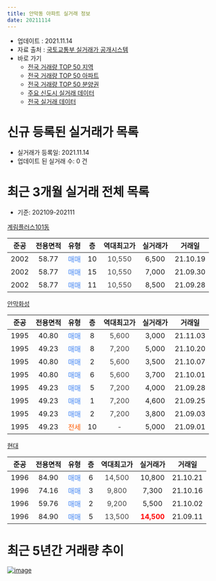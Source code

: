 ```yaml
---
title: 안막동 아파트 실거래 정보
date: 20211114
---
```


* 업데이트 : 2021.11.14
* 자료 출처 : [국토교통부 실거래가 공개시스템](http://rt.molit.go.kr)
* 바로 가기
    * [전국 거래량 TOP 50 지역](https://apt-info.github.io/apt-trade-info/tr)
    * [전국 거래량 TOP 50 아파트](https://apt-info.github.io/apt-trade-info/ta)
    * [전국 거래량 TOP 50 분양권](https://apt-info.github.io/apt-trade-info/tb)
    * [주요 신도시 실거래 데이터](https://apt-info.github.io/apt-trade-info/newtown)
    * [전국 실거래 데이터](https://apt-info.github.io/apt-trade-info/all)



<script async src="https://pagead2.googlesyndication.com/pagead/js/adsbygoogle.js"></script>
<!-- 기본광고 -->
<ins class="adsbygoogle"
     style="display:block"
     data-ad-client="ca-pub-1142216861245946"
     data-ad-slot="4805727019"
     data-ad-format="auto"
     data-full-width-responsive="true"></ins>
<script>
     (adsbygoogle = window.adsbygoogle || []).push({});
</script>


# 신규 등록된 실거래가 목록

* 실거래가 등록일: 2021.11.14
* 업데이트 된 실거래 수: 0 건




<script async src="https://pagead2.googlesyndication.com/pagead/js/adsbygoogle.js"></script>
<!-- 기본광고 -->
<ins class="adsbygoogle"
     style="display:block"
     data-ad-client="ca-pub-1142216861245946"
     data-ad-slot="4805727019"
     data-ad-format="auto"
     data-full-width-responsive="true"></ins>
<script>
     (adsbygoogle = window.adsbygoogle || []).push({});
</script>


# 최근 3개월 실거래 전체 목록
* 기준: 202109-202111


[계림플러스101동](https://search.naver.com/search.naver?query=%EA%B3%84%EB%A6%BC%ED%94%8C%EB%9F%AC%EC%8A%A4101%EB%8F%99)

|준공|전용면적|유형|층|역대최고가|실거래가|거래일|
|:---:|:---:|:---:|:---:|:---:|:---:|:---:|
|2002|58.77|<span style="color:#4285F3">매매</span>|10|<span style="color:#444444">10,550</span>|6,500|21.10.19|
|2002|58.77|<span style="color:#4285F3">매매</span>|15|<span style="color:#444444">10,550</span>|7,000|21.09.30|
|2002|58.77|<span style="color:#4285F3">매매</span>|11|<span style="color:#444444">10,550</span>|8,500|21.09.28|

[안막화성](https://search.naver.com/search.naver?query=%EC%95%88%EB%A7%89%ED%99%94%EC%84%B1)

|준공|전용면적|유형|층|역대최고가|실거래가|거래일|
|:---:|:---:|:---:|:---:|:---:|:---:|:---:|
|1995|40.80|<span style="color:#4285F3">매매</span>|8|<span style="color:#444444">5,600</span>|3,000|21.11.03|
|1995|49.23|<span style="color:#4285F3">매매</span>|8|<span style="color:#444444">7,200</span>|5,000|21.10.20|
|1995|40.80|<span style="color:#4285F3">매매</span>|2|<span style="color:#444444">5,600</span>|3,500|21.10.07|
|1995|40.80|<span style="color:#4285F3">매매</span>|6|<span style="color:#444444">5,600</span>|3,700|21.10.01|
|1995|49.23|<span style="color:#4285F3">매매</span>|5|<span style="color:#444444">7,200</span>|4,000|21.09.28|
|1995|49.23|<span style="color:#4285F3">매매</span>|1|<span style="color:#444444">7,200</span>|4,600|21.09.25|
|1995|49.23|<span style="color:#4285F3">매매</span>|2|<span style="color:#444444">7,200</span>|3,800|21.09.03|
|1995|49.23|<span style="color:#FF5A00">전세</span>|10|<span style="color:#444444">-</span>|5,000|21.09.01|

[현대](https://search.naver.com/search.naver?query=%ED%98%84%EB%8C%80)

|준공|전용면적|유형|층|역대최고가|실거래가|거래일|
|:---:|:---:|:---:|:---:|:---:|:---:|:---:|
|1996|84.90|<span style="color:#4285F3">매매</span>|6|<span style="color:#444444">14,500</span>|10,800|21.10.21|
|1996|74.16|<span style="color:#4285F3">매매</span>|3|<span style="color:#444444">9,800</span>|7,300|21.10.16|
|1996|59.76|<span style="color:#4285F3">매매</span>|2|<span style="color:#444444">9,200</span>|5,500|21.10.02|
|1996|84.90|<span style="color:#4285F3">매매</span>|5|<span style="color:#444444">13,500</span>|<b><span style="color:#FF0000">14,500</span></b>|21.09.11|



<script async src="https://pagead2.googlesyndication.com/pagead/js/adsbygoogle.js"></script>
<!-- 기본광고 -->
<ins class="adsbygoogle"
     style="display:block"
     data-ad-client="ca-pub-1142216861245946"
     data-ad-slot="4805727019"
     data-ad-format="auto"
     data-full-width-responsive="true"></ins>
<script>
     (adsbygoogle = window.adsbygoogle || []).push({});
</script>


# 최근 5년간 거래량 추이


<div style="width:100%;">
    <canvas id="deal_progress" height="200"></canvas>
</div>

<script>
new Chart(document.getElementById("deal_progress"), {
    type: 'line',
    data: {
        labels: ['16.01','16.02','16.03','16.04','16.05','16.06','16.07','16.08','16.09','16.10','16.11','16.12','17.01','17.02','17.03','17.04','17.05','17.06','17.07','17.08','17.09','17.10','17.11','17.12','18.01','18.02','18.03','18.04','18.05','18.06','18.07','18.08','18.09','18.10','18.11','18.12','19.01','19.02','19.03','19.04','19.05','19.06','19.07','19.08','19.09','19.10','19.11','19.12','20.01','20.02','20.03','20.04','20.05','20.06','20.07','20.08','20.09','20.10','20.11','20.12','21.01','21.02','21.03','21.04','21.05','21.06','21.07','21.08','21.09','21.10','21.11'],
        datasets: [{
            label: '매매/분양권',
            data: [6,5,9,7,4,5,3,1,4,2,3,4,4,2,3,3,5,7,6,4,5,6,2,6,3,1,1,3,5,2,2,3,3,2,4,2,2,3,5,3,6,2,5,2,3,5,5,1,6,3,2,4,5,9,4,5,4,4,4,6,4,6,5,5,3,2,7,9,6,7,1],
            borderColor: "rgba(66, 133, 243, 1)",
            backgroundColor: "rgba(66, 133, 243, 0.05)",
            borderWidth: 1,
            pointRadius: 0,
            fill: false,
            lineTension: 0
        },{
            label: '전/월세',
            data: [2,1,1,1,1,0,0,2,2,0,1,1,1,4,0,2,1,0,1,1,0,1,0,0,2,0,1,3,0,0,1,1,3,4,2,0,1,0,0,3,0,1,2,0,3,1,0,0,0,0,1,0,2,2,1,1,3,1,2,0,1,1,1,3,2,0,1,1,1,0,0],
            borderColor: "rgba(255, 90, 0, 1)",
            backgroundColor: "rgba(255, 90, 0, 0.05)",
            borderWidth: 1,
            pointRadius: 0,
            fill: false,
            lineTension: 0
        },{
            label: '합계',
            data: [8,6,10,8,5,5,3,3,6,2,4,5,5,6,3,5,6,7,7,5,5,7,2,6,5,1,2,6,5,2,3,4,6,6,6,2,3,3,5,6,6,3,7,2,6,6,5,1,6,3,3,4,7,11,5,6,7,5,6,6,5,7,6,8,5,2,8,10,7,7,1],
            borderColor: "rgba(0, 0, 0, 1)",
            backgroundColor: "rgba(0, 0, 0, 0.03)",
            borderWidth: 0.1,
            pointRadius: 0,
            fill: true,
            lineTension: 0
        }
        ]
    },
    options: {
        responsive: true,
        title: {
            display: false
        },
        tooltips: {
            mode: 'index',
            intersect: false
        },
        hover: {
            mode: 'nearest',
            intersect: true
        },
        scales: {
            xAxes: [{
                display: true,
                scaleLabel: {
                    display: true,
                    labelString: '년/월'
                }
            }],
            yAxes: [{
                display: true,
                ticks: {
                    suggestedMin: 0,
                },
                scaleLabel: {
                    display: true,
                    labelString: '실거래 수'
                }
            }]
        }
    }
});

</script>


[![image](https://apt-info.github.io/images/2020-01-03-apt-trade-info/1024x500.png)](https://play.google.com/store/apps/details?id=com.aptinfo.apttradeinfo)

